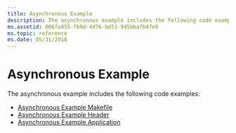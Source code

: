 ```yaml
---
title: Asynchronous Example
description: The asynchronous example includes the following code examples.
ms.assetid: 006fa955-fb9d-4d76-bd51-945bbafb47e9
ms.topic: reference
ms.date: 05/31/2018
---
```


# Asynchronous Example

The asynchronous example includes the following code examples:

-   [Asynchronous Example Makefile](asynchronous-example-makefile.md)
-   [Asynchronous Example Header](asynchronous-example-header.md)
-   [Asynchronous Example Application](asynchronous-example-application.md)

 

 




